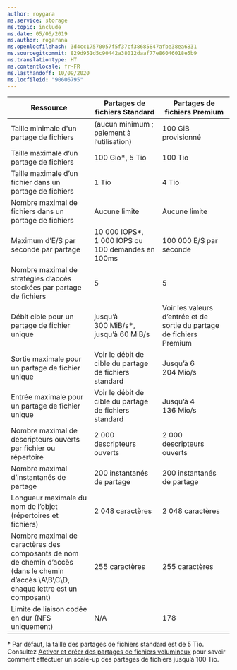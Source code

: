 ```yaml
---
author: roygara
ms.service: storage
ms.topic: include
ms.date: 05/06/2019
ms.author: rogarana
ms.openlocfilehash: 3d4cc17570057f5f37cf38685847afbe38ea6831
ms.sourcegitcommit: 829d951d5c90442a38012daaf77e86046018e5b9
ms.translationtype: HT
ms.contentlocale: fr-FR
ms.lasthandoff: 10/09/2020
ms.locfileid: "90606795"
---
```

| Ressource | Partages de fichiers Standard | Partages de fichiers Premium |
|----------|---------------|------------------------------------------|
| Taille minimale d'un partage de fichiers | (aucun minimum ; paiement à l’utilisation) | 100 GiB provisionné |
| Taille maximale d’un partage de fichiers | 100 Gio*, 5 Tio | 100 Tio |
| Taille maximale d’un fichier dans un partage de fichiers | 1 Tio | 4 Tio |
| Nombre maximal de fichiers dans un partage de fichiers | Aucune limite | Aucune limite |
| Maximum d’E/S par seconde par partage | 10 000 IOPS*, 1 000 IOPS ou 100 demandes en 100ms | 100 000 E/S par seconde |
| Nombre maximal de stratégies d’accès stockées par partage de fichiers | 5 | 5 |
| Débit cible pour un partage de fichier unique | jusqu’à 300 MiB/s*, jusqu’à 60 MiB/s  | Voir les valeurs d’entrée et de sortie du partage de fichiers Premium|
| Sortie maximale pour un partage de fichier unique | Voir le débit de cible du partage de fichiers standard | Jusqu’à 6 204 Mio/s |
| Entrée maximale pour un partage de fichier unique | Voir le débit de cible du partage de fichiers standard | Jusqu’à 4 136 Mio/s |
| Nombre maximal de descripteurs ouverts par fichier ou répertoire | 2 000 descripteurs ouverts | 2 000 descripteurs ouverts |
| Nombre maximal d’instantanés de partage | 200 instantanés de partage | 200 instantanés de partage |
| Longueur maximale du nom de l’objet (répertoires et fichiers) | 2 048 caractères | 2 048 caractères |
| Nombre maximal de caractères des composants de nom de chemin d’accès (dans le chemin d’accès \A\B\C\D, chaque lettre est un composant) | 255 caractères | 255 caractères |
| Limite de liaison codée en dur (NFS uniquement) | N/A | 178 |

\* Par défaut, la taille des partages de fichiers standard est de 5 Tio. Consultez [Activer et créer des partages de fichiers volumineux](../articles/storage/files/storage-files-how-to-create-large-file-share.md) pour savoir comment effectuer un scale-up des partages de fichiers jusqu’à 100 Tio.
